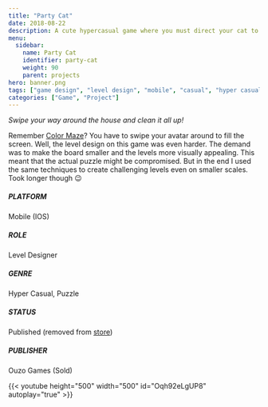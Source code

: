 ```yaml
---
title: "Party Cat"
date: 2018-08-22
description: A cute hypercasual game where you must direct your cat to clean the house
menu:
  sidebar:
    name: Party Cat
    identifier: party-cat
    weight: 90
    parent: projects
hero: banner.png
tags: ["game design", "level design", "mobile", "casual", "hyper casual", "IOS", "puzzle"]
categories: ["Game", "Project"]
---
```


*Swipe your way around the house and clean it all up!*

Remember [Color Maze](/posts/projects/color-maze)? You have to swipe your avatar around to fill the screen. Well, the level design on this game was even harder. The demand was to make the board smaller and the levels more visually appealing. This meant that the actual puzzle might be compromised. But in the end I used the same techniques to create challenging levels even on smaller scales.
Took longer though 😉

##### PLATFORM
Mobile (IOS)

##### ROLE
Level Designer

##### GENRE
Hyper Casual, Puzzle

##### STATUS
Published (removed from [store](https://appadvice.com/app/party-cat/1470043591))

##### PUBLISHER
Ouzo Games (Sold)

{{< youtube height="500" width="500" id="Oqh92eLgUP8" autoplay="true" >}}